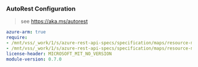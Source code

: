 ### AutoRest Configuration

> see https://aka.ms/autorest

``` yaml
azure-arm: true
require:
- /mnt/vss/_work/1/s/azure-rest-api-specs/specification/maps/resource-manager/readme.md
- /mnt/vss/_work/1/s/azure-rest-api-specs/specification/maps/resource-manager/readme.go.md
license-header: MICROSOFT_MIT_NO_VERSION
module-version: 0.7.0

```